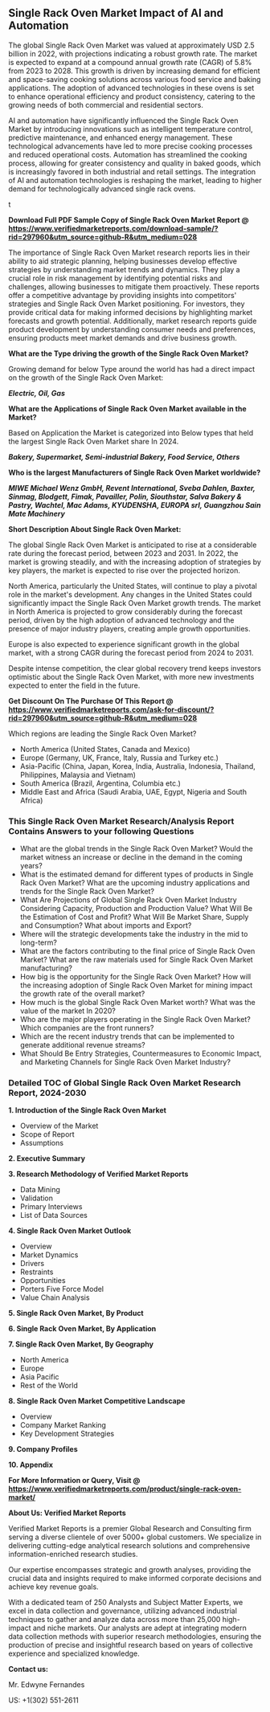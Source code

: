 <h2>Single Rack Oven Market Impact of AI and Automation</h2><p>The global Single Rack Oven Market was valued at approximately USD 2.5 billion in 2022, with projections indicating a robust growth rate. The market is expected to expand at a compound annual growth rate (CAGR) of 5.8% from 2023 to 2028. This growth is driven by increasing demand for efficient and space-saving cooking solutions across various food service and baking applications. The adoption of advanced technologies in these ovens is set to enhance operational efficiency and product consistency, catering to the growing needs of both commercial and residential sectors.</p><p>AI and automation have significantly influenced the Single Rack Oven Market by introducing innovations such as intelligent temperature control, predictive maintenance, and enhanced energy management. These technological advancements have led to more precise cooking processes and reduced operational costs. Automation has streamlined the cooking process, allowing for greater consistency and quality in baked goods, which is increasingly favored in both industrial and retail settings. The integration of AI and automation technologies is reshaping the market, leading to higher demand for technologically advanced single rack ovens.</p>t</p><p id="" class=""><strong>Download Full PDF Sample Copy of Single Rack Oven Market Report @ <a href="https://www.verifiedmarketreports.com/download-sample/?rid=297960&utm_source=github-R&utm_medium=028" target="_blank">https://www.verifiedmarketreports.com/download-sample/?rid=297960&utm_source=github-R&utm_medium=028</a></strong></p><p>The importance of&nbsp;Single Rack Oven Market research reports lies in their ability to aid strategic planning, helping businesses develop effective strategies by understanding market trends and dynamics. They play a crucial role in risk management by identifying potential risks and challenges, allowing businesses to mitigate them proactively. These reports offer a competitive advantage by providing insights into competitors' strategies and Single Rack Oven Market positioning. For investors, they provide critical data for making informed decisions by highlighting market forecasts and growth potential. Additionally, market research reports guide product development by understanding consumer needs and preferences, ensuring products meet market demands and drive business growth.</p><p><strong>What are the&nbsp;Type driving the growth of the Single Rack Oven Market?</strong></p><p id="" class="">Growing demand for below Type around the world has had a direct impact on the growth of the Single Rack Oven Market:</p><em><strong>Electric, Oil, Gas</strong></em></p><strong>What are the&nbsp;Applications&nbsp;of Single Rack Oven Market available in the Market?</strong></p><p id="" class="">Based on Application the Market is categorized into Below types that held the largest Single Rack Oven Market share In 2024.</p><em><strong>Bakery, Supermarket, Semi-industrial Bakery, Food Service, Others</strong></em></p><strong>Who is the largest Manufacturers of Single Rack Oven Market worldwide?</strong></p><p><em><strong>MIWE Michael Wenz GmbH, Revent International, Sveba Dahlen, Baxter, Sinmag, Blodgett, Fimak, Pavailler, Polin, Siouthstar, Salva Bakery & Pastry, Wachtel, Mac Adams, KYUDENSHA, EUROPA srl, Guangzhou Sain Mate Machinery</strong></em></p><p id="" class=""><strong>Short Description About Single Rack Oven Market:</strong></p><p>The global Single Rack Oven Market is anticipated to rise at a considerable rate during the forecast period, between 2023 and 2031. In 2022, the market is growing steadily, and with the increasing adoption of strategies by key players, the market is expected to rise over the projected horizon.</p><p>North America, particularly the United States, will continue to play a pivotal role in the market's development. Any changes in the United States could significantly impact the Single Rack Oven Market growth trends. The market in North America is projected to grow considerably during the forecast period, driven by the high adoption of advanced technology and the presence of major industry players, creating ample growth opportunities.</p><p>Europe is also expected to experience significant growth in the global market, with a strong CAGR during the forecast period from 2024 to 2031.</p><p>Despite intense competition, the clear global recovery trend keeps investors optimistic about the Single Rack Oven Market, with more new investments expected to enter the field in the future.</p><p id="" class=""><strong>Get Discount On The Purchase Of This Report @ <a href="https://www.verifiedmarketreports.com/ask-for-discount/?rid=297960&utm_source=github-R&utm_medium=028" target="_blank">https://www.verifiedmarketreports.com/ask-for-discount/?rid=297960&utm_source=github-R&utm_medium=028</a></strong></p>Which regions are leading the Single Rack Oven Market?</p><ul><li>North America (United States, Canada and Mexico)</li><li>Europe (Germany, UK, France, Italy, Russia and Turkey etc.)</li><li>Asia-Pacific (China, Japan, Korea, India, Australia, Indonesia, Thailand, Philippines, Malaysia and Vietnam)</li><li>South America (Brazil, Argentina, Columbia etc.)</li><li>Middle East and Africa (Saudi Arabia, UAE, Egypt, Nigeria and South Africa)</li></ul><h3 id="" class="">This Single Rack Oven Market Research/Analysis Report Contains Answers to your following Questions</h3><ul><li>What are the global trends in the Single Rack Oven Market? Would the market witness an increase or decline in the demand in the coming years?</li><li>What is the estimated demand for different types of products in Single Rack Oven Market? What are the upcoming industry applications and trends for the Single Rack Oven Market?</li><li>What Are Projections of Global Single Rack Oven Market Industry Considering Capacity, Production and Production Value? What Will Be the Estimation of Cost and Profit? What Will Be Market Share, Supply and Consumption? What about imports and Export?</li><li>Where will the strategic developments take the industry in the mid to long-term?</li><li>What are the factors contributing to the final price of Single Rack Oven Market? What are the raw materials used for Single Rack Oven Market manufacturing?</li><li>How big is the opportunity for the Single Rack Oven Market? How will the increasing adoption of Single Rack Oven Market for mining impact the growth rate of the overall market?</li><li>How much is the global Single Rack Oven Market worth? What was the value of the market In 2020?</li><li>Who are the major players operating in the Single Rack Oven Market? Which companies are the front runners?</li><li>Which are the recent industry trends that can be implemented to generate additional revenue streams?</li><li>What Should Be Entry Strategies, Countermeasures to Economic Impact, and Marketing Channels for Single Rack Oven Market Industry?</li></ul><h3 id="" class="">Detailed TOC of Global Single Rack Oven Market Research Report, 2024-2030</h3><p id="" class=""><strong>1. Introduction of the Single Rack Oven Market</strong></p><ul><li>Overview of the Market</li><li>Scope of Report</li><li>Assumptions</li></ul><p id="" class=""><strong>2. Executive Summary</strong></p><p id="" class=""><strong>3. Research Methodology of Verified Market Reports</strong></p><ul><li>Data Mining</li><li>Validation</li><li>Primary Interviews</li><li>List of Data Sources</li></ul><p id="" class=""><strong>4. Single Rack Oven Market Outlook</strong></p><ul><li>Overview</li><li>Market Dynamics</li><li>Drivers</li><li>Restraints</li><li>Opportunities</li><li>Porters Five Force Model</li><li>Value Chain Analysis</li></ul><p id="" class=""><strong>5. Single Rack Oven Market, By Product</strong></p><p id="" class=""><strong>6. Single Rack Oven Market, By Application</strong></p><p id="" class=""><strong>7. Single Rack Oven Market, By Geography</strong></p><ul><li>North America</li><li>Europe</li><li>Asia Pacific</li><li>Rest of the World</li></ul><p id="" class=""><strong>8. Single Rack Oven Market Competitive Landscape</strong></p><ul><li>Overview</li><li>Company Market Ranking</li><li>Key Development Strategies</li></ul><p id="" class=""><strong>9. Company Profiles</strong></p><p id="" class=""><strong>10. Appendix</strong></p><p id="" class=""><strong>For More Information or Query, Visit @ <a href="https://www.verifiedmarketreports.com/product/single-rack-oven-market/" target="_blank">https://www.verifiedmarketreports.com/product/single-rack-oven-market/</a></strong></p><p id="" class=""><strong>About Us: Verified Market Reports</strong></p><p id="" class="">Verified Market Reports is a premier Global Research and Consulting firm serving a diverse clientele of over 5000+ global customers. We specialize in delivering cutting-edge analytical research solutions and comprehensive information-enriched research studies.</p><p id="" class="">Our expertise encompasses strategic and growth analyses, providing the crucial data and insights required to make informed corporate decisions and achieve key revenue goals.</p><p id="" class="">With a dedicated team of 250 Analysts and Subject Matter Experts, we excel in data collection and governance, utilizing advanced industrial techniques to gather and analyze data across more than 25,000 high-impact and niche markets. Our analysts are adept at integrating modern data collection methods with superior research methodologies, ensuring the production of precise and insightful research based on years of collective experience and specialized knowledge.</p><p id="" class=""><strong>Contact us:</strong></p><p id="" class="">Mr. Edwyne Fernandes</p><p id="" class="">US: +1(302) 551-2611</p>